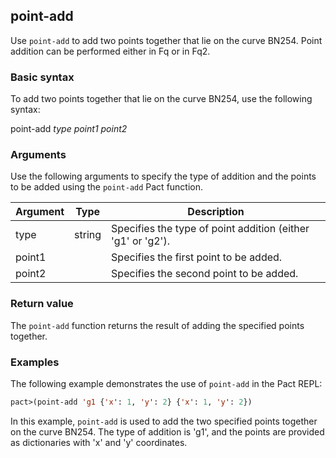 ## point-add
Use `point-add` to add two points together that lie on the curve BN254. Point addition can be performed either in Fq or in Fq2.

### Basic syntax

To add two points together that lie on the curve BN254, use the following syntax:

point-add *type point1 point2*

### Arguments

Use the following arguments to specify the type of addition and the points to be added using the `point-add` Pact function.

| Argument | Type | Description |
| --- | --- | --- |
| type | string | Specifies the type of point addition (either 'g1' or 'g2'). |
| point1 | <a> | Specifies the first point to be added. |
| point2 | <a> | Specifies the second point to be added. |

### Return value

The `point-add` function returns the result of adding the specified points together.

### Examples

The following example demonstrates the use of `point-add` in the Pact REPL:

```lisp
pact>(point-add 'g1 {'x': 1, 'y': 2} {'x': 1, 'y': 2})
```

In this example, `point-add` is used to add the two specified points together on the curve BN254. The type of addition is 'g1', and the points are provided as dictionaries with 'x' and 'y' coordinates.
